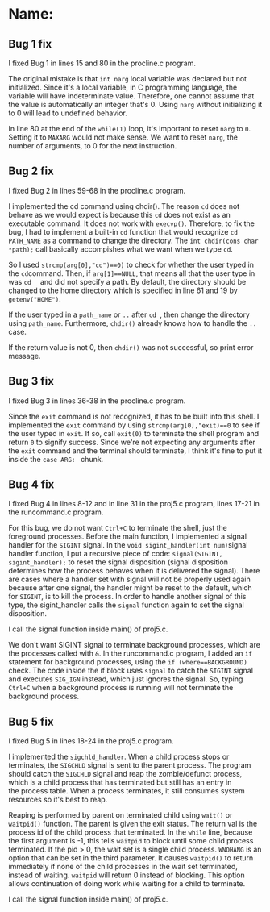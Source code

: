 

# Name:  

## Bug 1 fix

I fixed Bug 1 in lines 15 and 80 in the procline.c program. 

The original mistake is that ` int narg ` local variable was declared but not initialized. Since it's a local variable, in C programming language, the variable will have indeterminate value. Therefore, one cannot assume that the value is automatically an integer that's 0. Using `narg` without initializing it to 0 will lead to undefined behavior. 

In line 80 at the end of the `while(1)` loop, it's important to reset `narg` to `0`. Setting it to `MAXARG` would not make sense. We want to reset `narg`, the number of arguments, to 0 for the next instruction.


## Bug 2 fix

I fixed Bug 2 in lines 59-68 in the procline.c program.

I implemented the cd command using chdir(). The reason `cd` does not behave as we would expect is because this `cd` does not exist as an executable command. It does not work with `execvp()`. Therefore, to fix the bug, I had to implement a built-in `cd` function that would recognize `cd PATH_NAME` as a command to change the directory. The `int chdir(cons char *path);` call basically accompishes what we want when we type `cd`. 

So I used `strcmp(arg[0],"cd")==0)` to check for whether the user typed in the `cd`command. Then, if `arg[1]==NULL`, that means all that the user type in was `cd  ` and did not specify a path. By default, the directory should be changed to the home directory which is specified in line 61 and 19 by `getenv("HOME")`. 

If the user typed in a `path_name` or `..` after `cd `, then change the directory using `path_name`. Furthermore, `chdir()` already knows how to handle the `..` case.  

If the return value is not 0, then `chdir()` was not successful, so print error message.

## Bug 3 fix

I fixed Bug 3 in lines 36-38 in the procline.c program. 

Since the `exit` command is not recognized, it has to be built into this shell. I implemented the `exit` command by using `strcmp(arg[0],"exit)==0` to see if the user typed in `exit`. If so, call `exit(0)` to terminate the shell program and return `0` to signify success. Since we're not expecting any arguments after the `exit` command and the terminal should terminate, I think it's fine to put it inside the `case ARG: ` chunk. 

## Bug 4 fix

I fixed Bug 4 in lines 8-12 and in line 31 in the proj5.c program, lines 17-21 in the runcommand.c program. 

For this bug, we do not want `Ctrl+C` to terminate the shell, just the foreground processes. 
Before the main function, I implemented a signal handler for the `SIGINT` signal. In the `void sigint_handler(int num)`signal handler function, I put a recursive piece of code: `signal(SIGINT, sigint_handler);` to reset the signal disposition (signal disposition determines how the process behaves when it is delivered the signal). There are cases where a handler set with signal will not be properly used again because after one signal, the handler might be reset to the default, which for `SIGINT`, is to kill the process. In order to handle another signal of this type, the sigint_handler calls the `signal` function again to set the signal disposition. 

I call the signal function inside main() of proj5.c.

We don't want SIGINT signal to terminate background processes, which are the processes called with `&`. In the runcommand.c program, I added an `if` statement for background processes, using the `if (where==BACKGROUND) ` check. The code inside the  if block uses `signal` to catch the `SIGINT` signal and executes `SIG_IGN` instead, which just ignores the signal. So, typing `Ctrl+C` when a background process is running will not terminate the background process. 

## Bug 5 fix

I fixed Bug 5 in lines 18-24 in the proj5.c program.

I implemented the `sigchld_handler`. When a child process stops or terminates, the `SIGCHLD` signal is sent to the parent process. The program should catch the `SIGCHLD` signal and reap the zombie/defunct process, which is a child process that has terminated but still has an entry in the process table. When a process terminates, it still consumes system resources so it's best to reap. 

Reaping is performed by parent on terminated child using `wait()` or `waitpid()` function. The parent is given the exit status. The return val is the process id of the child process that terminated. In the `while` line, because the first argument is -1, this tells `waitpid` to block until some child process terminated. If the pid > 0, the wait set is a single child process. 
`WNOHANG` is an option that can be set in the third parameter. It causes `waitpid()` to return immediately if none of the child processes in the wait set terminated, instead of waiting. `waitpid` will return 0 instead of blocking. This option allows continuation of doing work while waiting for a child to terminate.


I call the signal function inside main() of proj5.c.


